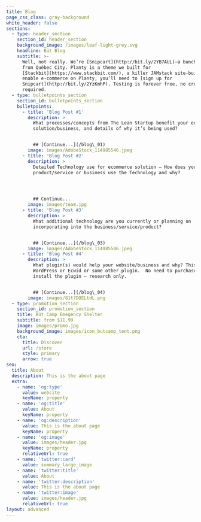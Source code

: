 ```yaml
---
title: Blog
page_css_class: gray-background
white_header: false
sections:
  - type: header_section
    section_id: header_section
    background_image: /images/leaf-light-grey.svg
    headline: Büt Blog
    subtitle: >-
      Well, not really. We’re [Snipcart](http://bit.ly/2YB7AUL)—a bunch of geeks
      from Québec City. Planty is a theme we built for
      [Stackbit](https://www.stackbit.com/), a killer JAMstack site-builder. To
      enable e-commerce on Planty, you’ll need to [sign up for
      Snipcart](http://bit.ly/2YzKmhP). Testing is forever free, no credit card
      required.
  - type: bulletpoints_section
    section_id: bulletpoints_section
    bulletpoints:
      - title: 'Blog Post #1'
        description: >
          What processes/concepts from The Lean Startup benefit your ecommerce
          solution/business, and details of why it’s being used?


          ## [Continue...](/blog\_01)
        image: images/AdobeStock_114985546.jpeg
      - title: 'Blog Post #2'
        description: >
          Detailed Technology use for ecommerce solution – How does your
          product/service or business use the Technology and why?




          ## Continue...
        image: images/team.jpg
      - title: 'Blog Post #3'
        description: >
          What additional technology are you currently or planning on
          incorporating into the business/service/product?


          ## [Continue...](/blog\_03)
        image: images/AdobeStock_114985546.jpeg
      - title: 'Blog Post #4'
        description: >
          What plugin(s) would help your website/business and why? This can be a
          WordPress or Ecwid or some other plugin.  No need to purchase or
          install the plugin – research only.


          ## [Continue...](/blog\_04)
        image: images/81t7DOELtdL.png
  - type: promotion_section
    section_id: promotion_section
    title: Büt Camp Emegency Shelter
    subtitle: from $11.99
    image: images/promo.jpg
    background_image: images/icon_butcamp_tent.png
    cta:
      title: Discover
      url: /store
      style: primary
      arrow: true
seo:
  title: About
  description: This is the about page
  extra:
    - name: 'og:type'
      value: website
      keyName: property
    - name: 'og:title'
      value: About
      keyName: property
    - name: 'og:description'
      value: This is the about page
      keyName: property
    - name: 'og:image'
      value: images/header.jpg
      keyName: property
      relativeUrl: true
    - name: 'twitter:card'
      value: summary_large_image
    - name: 'twitter:title'
      value: About
    - name: 'twitter:description'
      value: This is the about page
    - name: 'twitter:image'
      value: images/header.jpg
      relativeUrl: true
layout: advanced
---
```

